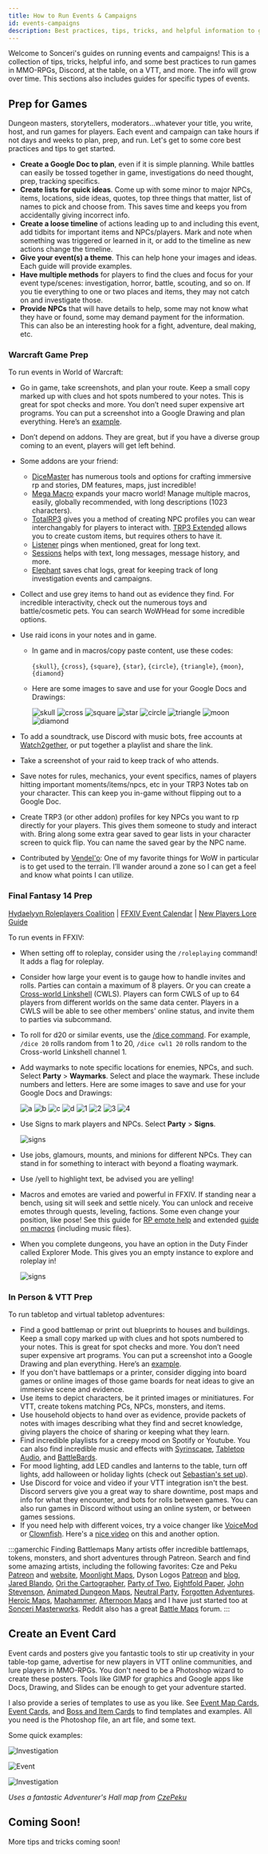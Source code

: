 ```yaml
---
title: How to Run Events & Campaigns
id: events-campaigns
description: Best practices, tips, tricks, and helpful information to get you started running campaigns and events!
---
```


Welcome to Sonceri's guides on running events and campaigns! This is a collection of tips, tricks, helpful info, and some best practices to run games in MMO-RPGs, Discord, at the table, on a VTT, and more. The info will grow over time. This sections also includes guides for specific types of events.

## Prep for Games

Dungeon masters, storytellers, moderators...whatever your title, you write, host, and run games for players. Each event and campaign can take hours if not days and weeks to plan, prep, and run. Let's get to some core best practices and tips to get started.

<div id="hilit">

* **Create a Google Doc to plan**, even if it is simple planning. While battles can easily be tossed together in game, investigations do need thought, prep, tracking specifics.
* **Create lists for quick ideas**. Come up with some minor to major NPCs, items, locations, side ideas, quotes, top three things that matter, list of names to pick and choose from. This saves time and keeps you from accidentally giving incorrect info.
* **Create a loose timeline** of actions leading up to and including this event, add tidbits for important items and NPCs/players. Mark and note when something was triggered or learned in it, or add to the timeline as new actions change the timeline.
* **Give your event(s) a theme**. This can help hone your images and ideas. Each guide will provide examples.
* **Have multiple methods** for players to find the clues and focus for your event type/scenes: investigation, horror, battle, scouting, and so on. If you tie everything to one or two places and items, they may not catch on and investigate those.
* **Provide NPCs** that will have details to help, some may not know what they have or found, some may demand payment for the information. This can also be an interesting hook for a fight, adventure, deal making, etc. 

### Warcraft Game Prep

To run events in World of Warcraft:

* Go in game, take screenshots, and plan your route. Keep a small copy marked up with clues and hot spots numbered to your notes. This is great for spot checks and more. You don’t need super expensive art programs. You can put a screenshot into a Google Drawing and plan everything. Here’s an [example](https://docs.google.com/drawings/d/1J2T8rlCp8cURU6U2ZQ7AN0W3XIXjKdh_Mk8EUSu1wmw/edit?usp=sharing).
* Don’t depend on addons. They are great, but if you have a diverse group coming to an event, players will get left behind. 
* Some addons are your friend:

  * [DiceMaster](https://www.curseforge.com/wow/addons/dicemaster) has numerous tools and options for crafting immersive rp and stories, DM features, maps, just incredible! 
  * [Mega Macro](https://www.curseforge.com/wow/addons/mega-macro) expands your macro world! Manage multiple macros, easily, globally recommended, with long descriptions (1023 characters). 
  * [TotalRP3](https://www.curseforge.com/wow/addons/total-rp-3) gives you a method of creating NPC profiles you can wear interchangably for players to interact with. [TRP3 Extended](https://www.curseforge.com/wow/addons/total-rp-3-extended) allows you to create custom items, but requires others to have it. 
  * [Listener](https://www.curseforge.com/wow/addons/listener) pings when mentioned, great for long text. 
  * [Sessions](https://www.curseforge.com/wow/addons/sessions-messenger) helps with text, long messages, message history, and more.
  * [Elephant](https://www.curseforge.com/wow/addons/elephant) saves chat logs, great for keeping track of long investigation events and campaigns.

* Collect and use grey items to hand out as evidence they find. For incredible interactivity, check out the numerous toys and battle/cosmetic pets. You can search WoWHead for some incredible options.
* Use raid icons in your notes and in game.

  * In game and in macros/copy paste content, use these codes: 

    `{skull}`, `{cross}`, `{square}`, `{star}`, `{circle}`, `{triangle}`, `{moon}`, `{diamond}`

  * Here are some images to save and use for your Google Docs and Drawings: 

    ![skull](/img/icons/skull.png) ![cross](/img/icons/cross.png) ![square](/img/icons/square.png) ![star](/img/icons/star.png) ![circle](/img/icons/circle.png) ![triangle](/img/icons/triangle.png) ![moon](/img/icons/moon.png) ![diamond](/img/icons/diamond.png)

* To add a soundtrack, use Discord with music bots, free accounts at [Watch2gether](https://w2g.tv/?lang=en), or put together a playlist and share the link.
* Take a screenshot of your raid to keep track of who attends. 
* Save notes for rules, mechanics, your event specifics, names of players hitting important moments/items/npcs, etc in your TRP3 Notes tab on your character. This can keep you in-game without flipping out to a Google Doc.
* Create TRP3 (or other addon) profiles for key NPCs you want to rp directly for your players. This gives them someone to study and interact with. Bring along some extra gear saved to gear lists in your character screen to quick flip. You can name the saved gear by the NPC name.
* Contributed by [Vendel'o](https://twitter.com/stupidelfmain): One of my favorite things for WoW in particular is to get used to the terrain. I’ll wander around a zone so I can get a feel and know what points I can utilize.

### Final Fantasy 14 Prep

[Hydaelyyn Roleplayers Coalition](https://ffxiv-roleplayers.com/) | [FFXIV Event Calendar](https://ffxiv-rp.org/) | [New Players Lore Guide](https://www.reddit.com/r/ffxiv/comments/l07kdm/roleplay_in_final_fantasy_xiv_a_starting_guide_to/)

To run events in FFXIV:

* When setting off to roleplay, consider using the `/roleplaying` command! It adds a flag for roleplay.
* Consider how large your event is to gauge how to handle invites and rolls. Parties can contain a maximum of 8 players. Or you can create a [Cross-world Linkshell](https://ffxiv.consolegameswiki.com/wiki/Linkshell) (CWLS). Players can form CWLS of up to 64 players from different worlds on the same data center. Players in a CWLS will be able to see other members' online status, and invite them to parties via subcommand.
* To roll for d20 or similar events, use the [/dice command](https://na.finalfantasyxiv.com/lodestone/playguide/db/text_command/74e28154eb2/). For example, `/dice 20` rolls random from 1 to 20, `/dice cwl1 20` rolls random to the Cross-world Linkshell channel 1.
* Add waymarks to note specific locations for enemies, NPCs, and such. Select **Party** > **Waymarks**. Select and place the waymark. These include numbers and letters. Here are some images to save and use for your Google Docs and Drawings: 

  ![a](/img/icons/a.png) ![b](/img/icons/b.png) ![c](/img/icons/c.png) ![d](/img/icons/d.png) ![1](/img/icons/1.png) ![2](/img/icons/2.png) ![3](/img/icons/3.png)  ![4](/img/icons/4.png)

* Use Signs to mark players and NPCs. Select **Party** > **Signs**.

  ![signs](/img/icons/signs.png)

* Use jobs, glamours, mounts, and minions for different NPCs. They can stand in for something to interact with beyond a floating waymark.
* Use /yell to highlight text, be advised you are yelling! 
* Macros and emotes are varied and powerful in FFXIV. If standing near a bench, using sit will seek and settle nicely. You can unlock and receive emotes through quests, leveling, factions. Some even change your position, like pose! See this guide for [RP emote help](https://www.reddit.com/r/ffxiv/comments/1r9bdv/ffxivarr_custom_emote_macro_guide/) and extended [guide on macros](https://latetothepartyfinder.com/ffxiv-beginner-guide-to-macros/) (including music files).
* When you complete dungeons, you have an option in the Duty Finder called Explorer Mode. This gives you an empty instance to explore and roleplay in!

  ![signs](/img/guides/explore.jpg)

### In Person & VTT Prep

To run tabletop and virtual tabletop adventures:

* Find a good battlemap or print out blueprints to houses and buildings. Keep a small copy marked up with clues and hot spots numbered to your notes. This is great for spot checks and more. You don’t need super expensive art programs. You can put a screenshot into a Google Drawing and plan everything. Here’s an [example](https://docs.google.com/drawings/d/1J2T8rlCp8cURU6U2ZQ7AN0W3XIXjKdh_Mk8EUSu1wmw/edit?usp=sharing).
* If you don't have battlemaps or a printer, consider digging into board games or online images of those game boards for neat ideas to give an immersive scene and evidence.
* Use items to depict characters, be it printed images or minitiatures. For VTT, create tokens matching PCs, NPCs, monsters, and items.
* Use household objects to hand over as evidence, provide packets of notes with images describing what they find and secret knowledge, giving players the choice of sharing or keeping what they learn.
* Find incredible playlists for a creepy mood on Spotify or Youtube. You can also find incredible music and effects with [Syrinscape](https://syrinscape.com/), [Tabletop Audio](https://tabletopaudio.com/), and [BattleBards](https://battlebards.com/#/home).
* For mood lighting, add LED candles and lanterns to the table, turn off lights, add halloween or holiday lights (check out [Sebastian's set up](https://www.youtube.com/watch?v=QJGtD0NtHkI)). 
* Use Discord for voice and video if your VTT integration isn't the best. Discord servers give you a great way to share downtime, post maps and info for what they encounter, and bots for rolls between games. You can also run games in Discord without using an online system, or between games sessions. 
* If you need help with different voices, try a voice changer like [VoiceMod](https://www.voicemod.net/discord-voice-changer/) or [Clownfish](https://clownfish-voicechanger.com/). Here's a [nice video](https://www.youtube.com/watch?v=3zS25g_NhcY) on this and another option.

:::gamerchic Finding Battlemaps
Many artists offer incredible battlemaps, tokens, monsters, and short adventures through Patreon. Search and find some amazing artists, including the following favorites: Cze and Peku [Patreon](https://www.patreon.com/czepeku) and [website](https://www.czepeku.com/), [Moonlight Maps](https://www.patreon.com/MoonlightMaps), Dyson Logos [Patreon](https://www.patreon.com/dysonlogos) and [blog](https://dysonlogos.blog/maps/), [Jared Blando](https://www.patreon.com/JaredBlando), [Ori the Cartographer](https://www.patreon.com/orithecartographer), [Party of Two](https://www.patreon.com/partyoftwo), [Eightfold Paper](https://www.patreon.com/EightfoldPaper), [John Stevenson](https://www.patreon.com/sirinkman), [Animated Dungeon Maps](https://www.patreon.com/animatedmaps), [Neutral Party](https://www.patreon.com/neutralparty), [Forgotten Adventures](https://www.patreon.com/forgottenadventures). [Heroic Maps](https://www.patreon.com/heroicmaps), [Maphammer](https://www.patreon.com/maphammer), [Afternoon Maps](https://www.patreon.com/afternoonmaps) and I have just started too at [Sonceri Masterworks](https://www.patreon.com/sonceri). Reddit also has a great [Battle Maps](https://www.reddit.com/r/battlemaps/) forum.
:::

</div>

## Create an Event Card

Event cards and posters give you fantastic tools to stir up creativity in your table-top game, advertise for new players in VTT online communities, and lure players in MMO-RPGs. You don't need to be a Photoshop wizard to create these posters. Tools like GIMP for graphics and Google apps like Docs, Drawing, and Slides can be enough to get your adventure started.

I also provide a series of templates to use as you like. See [Event Map Cards](photoshop/event-cards.md), [Event Cards](wow-conquest/event-cards.md), and [Boss and Item Cards](wow-conquest/loot-cards.md) to find templates and examples. All you need is the Photoshop file, an art file, and some text.

Some quick examples:

![Investigation](/img/guides/investigation-card2.png)

![Event](/img/guides/horror-card.png)

![Investigation](/img/guides/investigation-card.png)

*Uses a fantastic Adventurer's Hall map from [CzePeku](https://www.patreon.com/czepeku)*

## Coming Soon!

More tips and tricks coming soon!